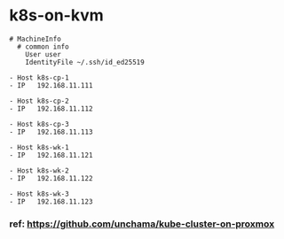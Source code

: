 # k8s-on-kvm

```
# MachineInfo
  # common info
    User user
    IdentityFile ~/.ssh/id_ed25519

- Host k8s-cp-1
- IP   192.168.11.111

- Host k8s-cp-2
- IP   192.168.11.112

- Host k8s-cp-3
- IP   192.168.11.113

- Host k8s-wk-1
- IP   192.168.11.121

- Host k8s-wk-2
- IP   192.168.11.122

- Host k8s-wk-3
- IP   192.168.11.123

```

### ref: https://github.com/unchama/kube-cluster-on-proxmox
